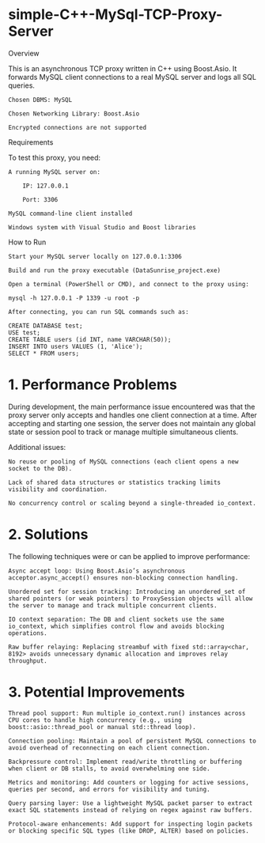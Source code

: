 # simple-C++-MySql-TCP-Proxy-Server

Overview

This is an asynchronous TCP proxy written in C++ using Boost.Asio. It forwards MySQL client connections to a real MySQL server and logs all SQL queries.

    Chosen DBMS: MySQL

    Chosen Networking Library: Boost.Asio

    Encrypted connections are not supported 

Requirements

To test this proxy, you need:

    A running MySQL server on:

        IP: 127.0.0.1

        Port: 3306

    MySQL command-line client installed

    Windows system with Visual Studio and Boost libraries

How to Run

    Start your MySQL server locally on 127.0.0.1:3306

    Build and run the proxy executable (DataSunrise_project.exe)

    Open a terminal (PowerShell or CMD), and connect to the proxy using:

    mysql -h 127.0.0.1 -P 1339 -u root -p

    After connecting, you can run SQL commands such as:

    CREATE DATABASE test;
    USE test;
    CREATE TABLE users (id INT, name VARCHAR(50));
    INSERT INTO users VALUES (1, 'Alice');
    SELECT * FROM users;



   #  1. Performance Problems

During development, the main performance issue encountered was that the proxy server only accepts and handles one client connection at a time. After accepting and starting one session, the server does not maintain any global state or session pool to track or manage multiple simultaneous clients.

Additional issues:

    No reuse or pooling of MySQL connections (each client opens a new socket to the DB).

    Lack of shared data structures or statistics tracking limits visibility and coordination.

    No concurrency control or scaling beyond a single-threaded io_context.

# 2. Solutions

The following techniques were or can be applied to improve performance:

    Async accept loop: Using Boost.Asio’s asynchronous acceptor.async_accept() ensures non-blocking connection handling.

    Unordered set for session tracking: Introducing an unordered_set of shared pointers (or weak pointers) to ProxySession objects will allow the server to manage and track multiple concurrent clients.

    IO context separation: The DB and client sockets use the same io_context, which simplifies control flow and avoids blocking operations.

    Raw buffer relaying: Replacing streambuf with fixed std::array<char, 8192> avoids unnecessary dynamic allocation and improves relay throughput.

  #  3. Potential Improvements

    Thread pool support: Run multiple io_context.run() instances across CPU cores to handle high concurrency (e.g., using boost::asio::thread_pool or manual std::thread loop).

    Connection pooling: Maintain a pool of persistent MySQL connections to avoid overhead of reconnecting on each client connection.

    Backpressure control: Implement read/write throttling or buffering when client or DB stalls, to avoid overwhelming one side.

    Metrics and monitoring: Add counters or logging for active sessions, queries per second, and errors for visibility and tuning.

    Query parsing layer: Use a lightweight MySQL packet parser to extract exact SQL statements instead of relying on regex against raw buffers.

    Protocol-aware enhancements: Add support for inspecting login packets or blocking specific SQL types (like DROP, ALTER) based on policies.
